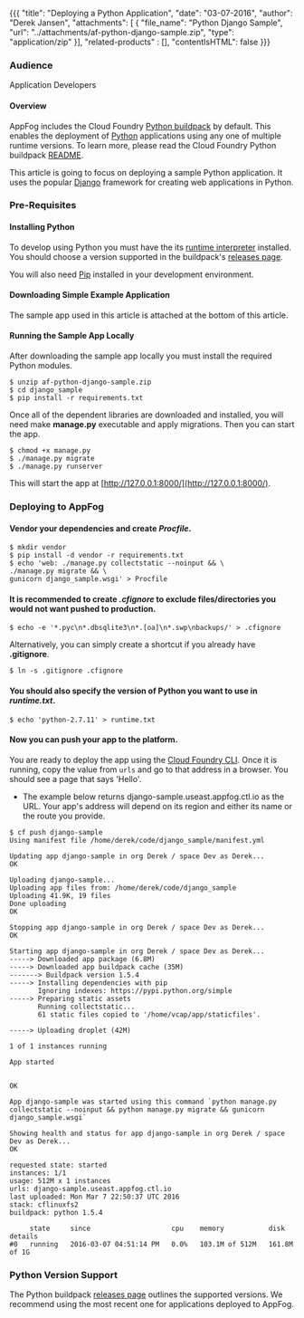 {{{
  "title": "Deploying a Python Application",
  "date": "03-07-2016",
  "author": "Derek Jansen",
  "attachments": [
  {
    "file_name": "Python Django Sample",
    "url": "../attachments/af-python-django-sample.zip",
    "type": "application/zip"
  }],
  "related-products" : [],
  "contentIsHTML": false
}}}

### Audience
Application Developers

#### Overview
AppFog includes the Cloud Foundry [Python buildpack](https://github.com/cloudfoundry/python-buildpack) by default. This enables the deployment of [Python](https://www.python.org/) applications using any one of multiple runtime versions. To learn more, please read the Cloud Foundry Python buildpack [README](https://github.com/cloudfoundry/python-buildpack/blob/master/README.md).

This article is going to focus on deploying a sample Python application. It uses the popular [Django](https://www.djangoproject.com/) framework for creating web applications in Python.

### Pre-Requisites
#### Installing Python
To develop using Python you must have the its [runtime interpreter](https://wiki.python.org/moin/BeginnersGuide/Download) installed. You should choose a version supported in the buildpack's [releases page](https://github.com/cloudfoundry/python-buildpack/releases).

You will also need [Pip](https://pip.pypa.io/en/stable/installing/) installed in your development environment.

#### Downloading Simple Example Application
The sample app used in this article is attached at the bottom of this article.

#### Running the Sample App Locally
After downloading the sample app locally you must install the required Python modules.
```
$ unzip af-python-django-sample.zip
$ cd django_sample
$ pip install -r requirements.txt
```

Once all of the dependent libraries are downloaded and installed, you will need make **manage.py** executable and apply migrations. Then you can start the app.
```
$ chmod +x manage.py
$ ./manage.py migrate
$ ./manage.py runserver
```

This will start the app at [http://127.0.0.1:8000/](http://127.0.0.1:8000/).

### Deploying to AppFog
#### Vendor your dependencies and create *Procfile*.
```
$ mkdir vendor
$ pip install -d vendor -r requirements.txt
$ echo 'web: ./manage.py collectstatic --noinput && \
./manage.py migrate && \
gunicorn django_sample.wsgi' > Procfile
```

#### It is recommended to create *.cfignore* to exclude files/directories you would not want pushed to production.
```
$ echo -e '*.pyc\n*.dbsqlite3\n*.[oa]\n*.swp\nbackups/' > .cfignore
```
Alternatively, you can simply create a shortcut if you already have **.gitignore**.
```
$ ln -s .gitignore .cfignore
```

#### You should also specify the version of Python you want to use in *runtime.txt*.
```
$ echo 'python-2.7.11' > runtime.txt
```

#### Now you can push your app to the platform.
You are ready to deploy the app using the [Cloud Foundry CLI](login-using-cf-cli.md). Once it is running, copy the value from `urls` and go to that address in a browser. You should see a page that says 'Hello'.
* The example below returns django-sample.useast.appfog.ctl.io as the URL. Your app's address will depend on its region and either its name or the route you provide.

```
$ cf push django-sample
Using manifest file /home/derek/code/django_sample/manifest.yml

Updating app django-sample in org Derek / space Dev as Derek...
OK

Uploading django-sample...
Uploading app files from: /home/derek/code/django_sample
Uploading 41.9K, 19 files
Done uploading               
OK

Stopping app django-sample in org Derek / space Dev as Derek...
OK

Starting app django-sample in org Derek / space Dev as Derek...
-----> Downloaded app package (6.8M)
-----> Downloaded app buildpack cache (35M)
-------> Buildpack version 1.5.4
-----> Installing dependencies with pip
       Ignoring indexes: https://pypi.python.org/simple
-----> Preparing static assets
       Running collectstatic...
       61 static files copied to '/home/vcap/app/staticfiles'.

-----> Uploading droplet (42M)

1 of 1 instances running

App started


OK

App django-sample was started using this command `python manage.py collectstatic --noinput && python manage.py migrate && gunicorn django_sample.wsgi`

Showing health and status for app django-sample in org Derek / space Dev as Derek...
OK

requested state: started
instances: 1/1
usage: 512M x 1 instances
urls: django-sample.useast.appfog.ctl.io
last uploaded: Mon Mar 7 22:50:37 UTC 2016
stack: cflinuxfs2
buildpack: python 1.5.4

     state     since                    cpu    memory           disk           details   
#0   running   2016-03-07 04:51:14 PM   0.0%   103.1M of 512M   161.8M of 1G
```

### Python Version Support

The Python buildpack [releases page](https://github.com/cloudfoundry/python-buildpack/releases) outlines the supported versions. We recommend using the most recent one for applications deployed to AppFog.
